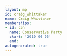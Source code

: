 ```yaml
---
layout: mp
id: craig_whittaker
name: Craig Whittaker
memberships:
- id: con
  name: Conservative Party
  start: '2010-06-08'
  end: 
autogenerated: true
---
```

